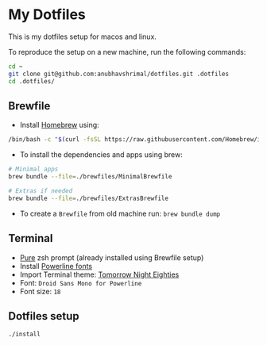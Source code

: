 # My Dotfiles

This is my dotfiles setup for macos and linux.

To reproduce the setup on a new machine, run the following commands:

```bash
cd ~
git clone git@github.com:anubhavshrimal/dotfiles.git .dotfiles
cd .dotfiles/ 
```

## Brewfile

- Install [Homebrew](https://brew.sh) using:
```bash
/bin/bash -c "$(curl -fsSL https://raw.githubusercontent.com/Homebrew/install/HEAD/install.sh)"
```
- To install the dependencies and apps using brew:

```bash
# Minimal apps
brew bundle --file=./brewfiles/MinimalBrewfile

# Extras if needed
brew bundle --file=./brewfiles/ExtrasBrewfile
```

- To create a `Brewfile` from old machine run: `brew bundle dump`

## Terminal

- [Pure](https://github.com/sindresorhus/pure) zsh prompt (already installed using Brewfile setup)
- Install [Powerline fonts](https://github.com/powerline/fonts)
- Import Terminal theme: [Tomorrow Night Eighties](https://github.com/chriskempson/tomorrow-theme/blob/master/OS%20X%20Terminal/Tomorrow%20Night%20Eighties.terminal)
- Font: `Droid Sans Mono for Powerline`
- Font size: `18`

## Dotfiles setup

`./install`

